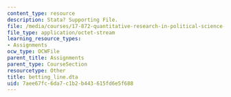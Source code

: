 ```yaml
---
content_type: resource
description: Stata? Supporting File.
file: /media/courses/17-872-quantitative-research-in-political-science-and-public-policy-spring-2004/7aee67fc6da7c1b2b443615fd6e5f688_betting_line.dta
file_type: application/octet-stream
learning_resource_types:
- Assignments
ocw_type: OCWFile
parent_title: Assignments
parent_type: CourseSection
resourcetype: Other
title: betting_line.dta
uid: 7aee67fc-6da7-c1b2-b443-615fd6e5f688
---
```


